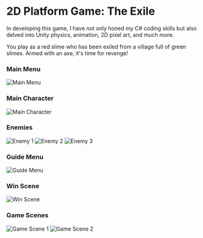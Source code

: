 # 2D Platform Game: The Exile

In developing this game, I have not only honed my C# coding skills but also delved into Unity physics, animation, 2D pixel art, and much more.

You play as a red slime who has been exiled from a village full of green slimes. Armed with an axe, it's time for revenge!

### Main Menu

![Main Menu](https://github.com/5yamach5/TheExile/assets/163719893/45b33fca-ba3a-47ce-a121-72ed7a24f0cf)

### Main Character

![Main Character](https://github.com/5yamach5/TheExile/assets/163719893/6fa69dd1-c757-401c-a4c1-94c7262fdb78)

### Enemies

![Enemy 1](https://github.com/5yamach5/TheExile/assets/163719893/4b0bb9e5-1ef9-4373-bd8e-ad00ff650510)
![Enemy 2](https://github.com/5yamach5/TheExile/assets/163719893/e443344d-8f9a-4fdc-8106-22e5259c85b3)
![Enemy 3](https://github.com/5yamach5/TheExile/assets/163719893/00f46a0c-c1bb-4f8c-bd11-655d1b08bfee)

### Guide Menu

![Guide Menu](https://github.com/5yamach5/TheExile/assets/163719893/e0cf058e-1e8d-4938-9241-667b6dfd17b2)

### Win Scene

![Win Scene](https://github.com/5yamach5/TheExile/assets/163719893/13a34da2-c876-484c-a7a0-a39856eb17d6)

### Game Scenes

![Game Scene 1](https://github.com/5yamach5/TheExile/assets/163719893/448195a3-4836-4023-93a9-193a1f3f3f61)
![Game Scene 2](https://github.com/5yamach5/TheExile/assets/163719893/6d7c4d84-ec25-488a-b9c0-c9649591fc21)

